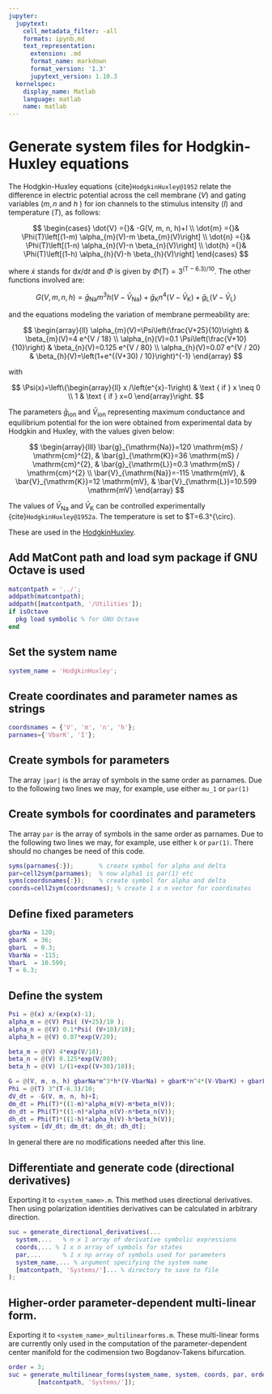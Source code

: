 ```yaml
---
jupyter:
  jupytext:
    cell_metadata_filter: -all
    formats: ipynb,md
    text_representation:
      extension: .md
      format_name: markdown
      format_version: '1.3'
      jupytext_version: 1.10.3
  kernelspec:
    display_name: Matlab
    language: matlab
    name: matlab
---
```


# Generate system files for Hodgkin-Huxley equations

The Hodgkin-Huxley equations {cite}`HodgkinHuxley@1952` relate the
difference in electric potential across the cell membrane $(V)$ and gating
variables $(m, n$ and $h$ ) for ion channels to the stimulus intensity $(I)$
and temperature $(T)$, as follows:
 
$$
\begin{cases}
\dot{V} ={}& -G(V, m, n, h)+I \\
\dot{m} ={}& \Phi(T)\left[(1-m) \alpha_{m}(V)-m \beta_{m}(V)\right] \\
\dot{n} ={}& \Phi(T)\left[(1-n) \alpha_{n}(V)-n \beta_{n}(V)\right] \\
\dot{h} ={}& \Phi(T)\left[(1-h) \alpha_{h}(V)-h \beta_{h}(V)\right]
\end{cases}
$$

where $\dot{x}$ stands for $\mathrm{d} x / \mathrm{d} t$ and $\Phi$ is
given by $\Phi(T)=3^{(\mathrm{T}-6.3) / 10}$. The other functions involved
are:

$$
G(V, m, n, h)=\bar{g}_{\mathrm{Na}} m^{3}
h\left(V-\bar{V}_{\mathrm{Na}}\right)+\bar{g}_{\mathrm{K}}
n^{4}\left(V-\bar{V}_{\mathrm{K}}\right)+\bar{g}_{\mathrm{L}}\left(V-\bar{V}_{\mathrm{L}}\right)
$$

and the equations modeling the variation of membrane permeability are:

$$
\begin{array}{ll}
\alpha_{m}(V)=\Psi\left(\frac{V+25}{10}\right) & \beta_{m}(V)=4 e^{V / 18}
\\
\alpha_{n}(V)=0.1 \Psi\left(\frac{V+10}{10}\right) & \beta_{n}(V)=0.125
e^{V / 80} \\
\alpha_{h}(V)=0.07 e^{V / 20} & \beta_{h}(V)=\left(1+e^{(V+30) /
10}\right)^{-1}
\end{array}
$$

with

$$
\Psi(x)=\left\{\begin{array}{ll}
x /\left(e^{x}-1\right) & \text { if } x \neq 0 \\
1 & \text { if } x=0
\end{array}\right.
$$

The parameters $\bar{g}_{\text {ion }}$ and $\bar{V}_{\text {ion}}$
representing maximum conductance and equilibrium potential for the ion were
obtained from experimental data by Hodgkin and Huxley, with the values given
below:

$$
\begin{array}{lll}
\bar{g}_{\mathrm{Na}}=120 \mathrm{mS} / \mathrm{cm}^{2}, &
\bar{g}_{\mathrm{K}}=36 \mathrm{mS} / \mathrm{cm}^{2}, &
\bar{g}_{\mathrm{L}}=0.3 \mathrm{mS} / \mathrm{cm}^{2} \\
\bar{V}_{\mathrm{Na}}=-115 \mathrm{mV}, & \bar{V}_{\mathrm{K}}=12
\mathrm{mV}, & \bar{V}_{\mathrm{L}}=10.599 \mathrm{mV}
\end{array}
$$

The values of $\bar{V}_{\mathrm{Na}}$ and $\bar{V}_{\mathrm{K}}$ can be
controlled experimentally {cite}`HodgkinHuxley@1952a`.
The temperature is set to $T=6.3^{\circ}.

These are used in the [HodgkinHuxley](HodgkinHuxley.ipynb).

## Add MatCont path and load sym package if GNU Octave is used

```matlab
matcontpath = '../';
addpath(matcontpath);
addpath([matcontpath, '/Utilities']);
if isOctave
  pkg load symbolic % for GNU Octave
end
```
## Set the system name

```matlab
system_name = 'HodgkinHuxley';
```

## Create coordinates and parameter names as strings 

```matlab
coordsnames = {'V', 'm', 'n', 'h'};
parnames={'VbarK', 'I'};
```

## Create symbols for parameters
The array `|par|` is the array of symbols in the same order as parnames.
Due to the following two lines we may, for example, use either `mu_1` or
`par(1)`

## Create symbols for coordinates and parameters
The array `par` is the array of symbols in the same order as parnames.
Due to the following two lines we may, for example, use either `k` or
`par(1)`. There should no changes be need of this code.

```matlab
syms(parnames{:});       % create symbol for alpha and delta
par=cell2sym(parnames);  % now alpha1 is par(1) etc
syms(coordsnames{:});    % create symbol for alpha and delta
coords=cell2sym(coordsnames); % create 1 x n vector for coordinates
```

## Define fixed parameters

```matlab
gbarNa = 120;
gbarK  = 36;
gbarL  = 0.3;
VbarNa = -115;
VbarL  = 10.599;
T = 6.3;
```

## Define the system

```matlab
Psi = @(x) x/(exp(x)-1);
alpha_m = @(V) Psi( (V+25)/10 );
alpha_n = @(V) 0.1*Psi( (V+10)/10);
alpha_h = @(V) 0.07*exp(V/20);

beta_m = @(V) 4*exp(V/18);
beta_n = @(V) 0.125*exp(V/80);
beta_h = @(V) 1/(1+exp((V+30)/10));

G = @(V, m, n, h) gbarNa*m^3*h*(V-VbarNa) + gbarK*n^4*(V-VbarK) + gbarL*(V-VbarL);
Phi = @(T) 3^(T-6.3)/10;
dV_dt = -G(V, m, n, h)+I;
dm_dt = Phi(T)*((1-m)*alpha_m(V)-m*beta_m(V));
dn_dt = Phi(T)*((1-n)*alpha_n(V)-n*beta_n(V));
dh_dt = Phi(T)*((1-h)*alpha_h(V)-h*beta_h(V));
system = [dV_dt; dm_dt; dn_dt; dh_dt];
```

In general there are no modifications needed after this line.

## Differentiate and generate code (directional derivatives)

Exporting it to `<system_name>.m`. This method uses directional derivatives.
Then using polarization identities derivatives can be calculated in arbitrary
direction.

```matlab
suc = generate_directional_derivatives(...
  system,...   % n x 1 array of derivative symbolic expressions
  coords,... % 1 x n array of symbols for states
  par,...      % 1 x np array of symbols used for parameters
  system_name,... % argument specifying the system name
  [matcontpath, 'Systems/']... % directory to save to file
);
```

## Higher-order parameter-dependent multi-linear form.

Exporting it to `<system_name>_multilinearforms.m`. These multi-linear forms are
currently only used in the computation of the parameter-dependent center
manifold for the codimension two Bogdanov-Takens bifurcation.

```matlab
order = 3;
suc = generate_multilinear_forms(system_name, system, coords, par, order, ...
        [matcontpath, 'Systems/']);
```
